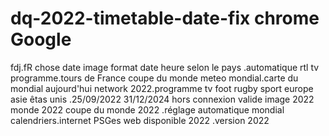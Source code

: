 # dq-2022-timetable-date-fix chrome Google
fdj.fR chose date image format date heure selon le pays .automatique rtl tv programme.tours de France coupe du monde meteo mondial.carte du mondial aujourd'hui network 2022.programme tv foot rugby sport europe asie êtas unis .25/09/2022 31/12/2024 hors connexion valide image 2022 monde 2022 coupe du monde 2022 .réglage automatique mondial calendriers.internet PSGes web disponible 2022 .version 2022